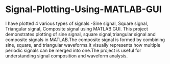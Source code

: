 # Signal-Plotting-Using-MATLAB-GUI
I have plotted 4 various types of signals -Sine signal, Square signal, Triangular signal, Composite signal using MATLAB GUI.
This project demonstrates plotting of sine signal, square signal,triangular signal and composite signals in MATLAB.The composite signal is formed by combining sine, square, and triangular waveforms.It visually represents how multiple periodic signals can be merged into one.The project is useful for understanding signal composition and waveform analysis.
